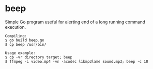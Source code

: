 beep
====

Simple Go program useful for alerting end of a long running command execution.
```
Compiling:
$ go build beep.go
$ cp beep /usr/bin/

Usage example:
$ cp -vr directory target; beep
$ ffmpeg -i video.mp4 -vn -acodec libmp3lame sound.mp3; beep -c 10
```
